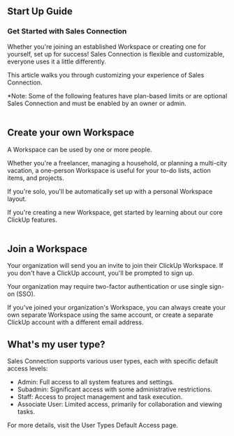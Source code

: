 ## Start Up Guide

### Get Started with Sales Connection

Whether you're joining an established Workspace or creating one for yourself, set up for success! Sales Connection is flexible and customizable, everyone uses it a little differently.<br>

This article walks you through customizing your experience of Sales Connection.<br>

*Note: Some of the following features have plan-based limits or are optional Sales Connection and must be enabled by an owner or admin.<br><br>


## Create your own Workspace

A Workspace can be used by one or more people.<br>

Whether you're a freelancer, managing a household, or planning a multi-city vacation, a one-person Workspace is useful for your to-do lists, action items, and projects.<br>

If you're solo, you'll be automatically set up with a personal Workspace layout.<br>

If you're creating a new Workspace, get started by learning about our core ClickUp features.<br><br>


## Join a Workspace

Your organization will send you an invite to join their ClickUp Workspace. If you don't have a ClickUp account, you'll be prompted to sign up.<br>

Your organization may require two-factor authentication or use single sign-on (SSO).<br>

If you've joined your organization's Workspace, you can always create your own separate Workspace using the same account, or create a separate ClickUp account with a different email address.<br>


## What's my user type?

Sales Connection supports various user types, each with specific default access levels:

- Admin: Full access to all system features and settings.
- Subadmin: Significant access with some administrative restrictions.
- Staff: Access to project management and task execution.
- Associate User: Limited access, primarily for collaboration and viewing tasks.
  
For more details, visit the User Types Default Access page.
